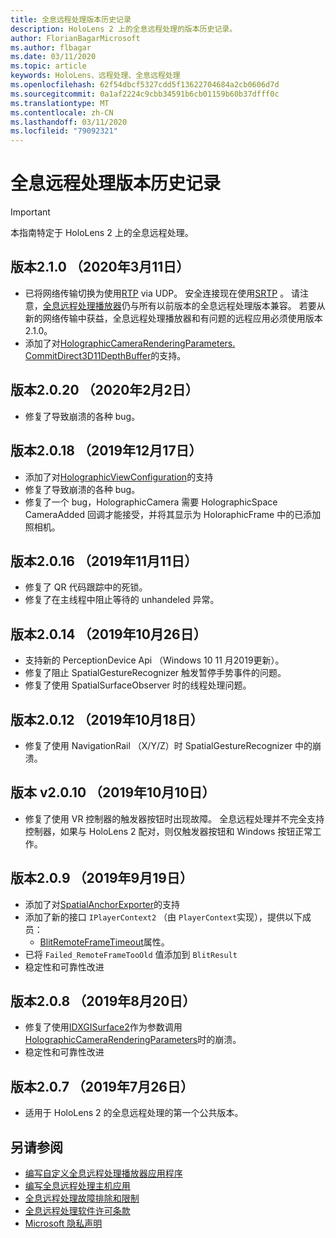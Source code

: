 ```yaml
---
title: 全息远程处理版本历史记录
description: HoloLens 2 上的全息远程处理的版本历史记录。
author: FlorianBagarMicrosoft
ms.author: flbagar
ms.date: 03/11/2020
ms.topic: article
keywords: HoloLens、远程处理、全息远程处理
ms.openlocfilehash: 62f54dbcf5327cdd5f13622704684a2cb0606d7d
ms.sourcegitcommit: 0a1af2224c9cbb34591b6cb01159b60b37dfff0c
ms.translationtype: MT
ms.contentlocale: zh-CN
ms.lasthandoff: 03/11/2020
ms.locfileid: "79092321"
---
```

# <a name="holographic-remoting-version-history"></a>全息远程处理版本历史记录

> [!IMPORTANT]
> 本指南特定于 HoloLens 2 上的全息远程处理。

## 版本2.1.0 （2020年3月11日）<a name="v2.1.0"></a>
* 已将网络传输切换为使用[RTP](https://en.wikipedia.org/wiki/Real-time_Transport_Protocol) via UDP。 安全连接现在使用[SRTP](https://en.wikipedia.org/wiki/Secure_Real-time_Transport_Protocol) 。 请注意，[全息远程处理播放器](holographic-remoting-player.md)仍与所有以前版本的全息远程处理版本兼容。 若要从新的网络传输中获益，全息远程处理播放器和有问题的远程应用必须使用版本2.1.0。
* 添加了对[HolographicCameraRenderingParameters. CommitDirect3D11DepthBuffer](https://docs.microsoft.com/uwp/api/windows.graphics.holographic.holographiccamerarenderingparameters.commitdirect3d11depthbuffer#Windows_Graphics_Holographic_HolographicCameraRenderingParameters_CommitDirect3D11DepthBuffer_Windows_Graphics_DirectX_Direct3D11_IDirect3DSurface_)的支持。 

## 版本2.0.20 （2020年2月2日）<a name="v2.0.20"></a>
* 修复了导致崩溃的各种 bug。

## 版本2.0.18 （2019年12月17日）<a name="v2.0.18"></a>
* 添加了对[HolographicViewConfiguration](https://docs.microsoft.com/uwp/api/windows.graphics.holographic.holographicviewconfiguration)的支持
* 修复了导致崩溃的各种 bug。
* 修复了一个 bug，HolographicCamera 需要 HolographicSpace CameraAdded 回调才能接受，并将其显示为 HoloraphicFrame 中的已添加照相机。

## 版本2.0.16 （2019年11月11日）<a name="2.0.16"></a>
* 修复了 QR 代码跟踪中的死锁。
* 修复了在主线程中阻止等待的 unhandeled 异常。

## 版本2.0.14 （2019年10月26日）<a name="v2.0.14"></a>
* 支持新的 PerceptionDevice Api （Windows 10 11 月2019更新）。
* 修复了阻止 SpatialGestureRecognizer 触发暂停手势事件的问题。
* 修复了使用 SpatialSurfaceObserver 时的线程处理问题。

## 版本2.0.12 （2019年10月18日）<a name="v2.0.12"></a>
* 修复了使用 NavigationRail （X/Y/Z）时 SpatialGestureRecognizer 中的崩溃。

## 版本 v2.0.10 （2019年10月10日）<a name="v2.0.10"></a>
* 修复了使用 VR 控制器的触发器按钮时出现故障。 全息远程处理并不完全支持控制器，如果与 HoloLens 2 配对，则仅触发器按钮和 Windows 按钮正常工作。

## 版本2.0.9 （2019年9月19日）<a name="v2.0.9"></a>
* 添加了对[SpatialAnchorExporter](https://docs.microsoft.com/uwp/api/windows.perception.spatial.spatialanchorexporter)的支持
* 添加了新的接口 ```IPlayerContext2``` （由 ```PlayerContext```实现），提供以下成员：
  - [BlitRemoteFrameTimeout](holographic-remoting-create-player.md#BlitRemoteFrameTimeout)属性。
* 已将 ```Failed_RemoteFrameTooOld``` 值添加到 ```BlitResult```
* 稳定性和可靠性改进

## 版本2.0.8 （2019年8月20日）<a name="v2.0.8"></a>

* 修复了使用[IDXGISurface2](https://docs.microsoft.com/windows/win32/api/dxgi1_2/nn-dxgi1_2-idxgisurface2)作为参数调用[HolographicCameraRenderingParameters](https://docs.microsoft.com/uwp/api/windows.graphics.holographic.holographiccamerarenderingparameters.commitdirect3d11depthbuffer)时的崩溃。
* 稳定性和可靠性改进

## 版本2.0.7 （2019年7月26日）<a name="v2.0.7"></a>

* 适用于 HoloLens 2 的全息远程处理的第一个公共版本。

## <a name="see-also"></a>另请参阅
* [编写自定义全息远程处理播放器应用程序](holographic-remoting-create-player.md)
* [编写全息远程处理主机应用](holographic-remoting-create-host.md)
* [全息远程处理故障排除和限制](holographic-remoting-troubleshooting.md)
* [全息远程处理软件许可条款](https://docs.microsoft.com/legal/mixed-reality/microsoft-holographic-remoting-software-license-terms)
* [Microsoft 隐私声明](https://go.microsoft.com/fwlink/?LinkId=521839)
